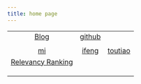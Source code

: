```yaml
---
title: home page
---
```


|                                          |                                       |                                          |
| :--------------------------------------: | :-----------------------------------: | :--------------------------------------: |
|   [Blog](https://weirping.github.io/)    | [github](https://github.com/Weirping) |                                          |
|                                          |                                       |                                          |
|          [mi](https://m.mi.com)          |     [ifeng](http://3g.ifeng.com/)     | [toutiao](https://m.toutiao.com/?W2atIF=1) |
| [Relevancy Ranking](https://www.searchtechnologies.com/blog/relevancy-ranking-301) |                                       |                                          |
|                                          |                                       |                                          |
|                                          |                                       |                                          |
|                                          |                                       |                                          |

